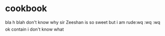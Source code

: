 # cookbook
bla h blah don't know why sir Zeeshan is so sweet but i am rude:wq
:wq
:wq
ok contain i don't know what
